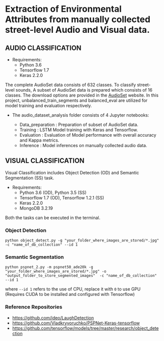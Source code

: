 # Extraction of Environmental Attributes from manually collected street-level Audio and Visual data.
## AUDIO CLASSIFICATION ## 

 - Requirements:
	 - Python 3.6
	 - Tensorflow 1.7
	 - Keras 2.2.0

The complete AudioSet data consists of 632 classes. To classify street-level sounds, A subset of AudioSet data is prepared which
consists of 16 classes. The download options are provided in the [AudioSet](https://research.google.com/audioset/download.html) website.
In this project, unbalanced_train_segments and balanced_eval are utilized for model training and evaluation respectively.

- The audio_dataset_analysis folder consists of 4 Jupyter notebooks:

	 - Data_preparation : Preparation of subset of AudioSet data.
   - Training : LSTM Model training with Keras and Tensorflow.
   - Evaluation : Evaluation of Model performance with overall accuracy and Kappa metrics.
   - Inference : Model inferences on manually collected audio data.


## VISUAL CLASSIFICATION ## 

Visual Classification includes Object Detection (OD) and Semantic Segmentation (SS) task. 

 - Requirements:
	 - Python 3.6 (OD), Python 3.5 (SS)
	 - Tensorflow 1.7 (OD), Tensorflow 1.2.1 (SS) 
	 - Keras 2.2.0
   - MongoDB 3.2.19
   
Both the tasks can be executed in the terminal.

### Object Detection ### 
`python object_detect.py -g "your_folder_where_images_are_stored/*.jpg" -c "name_of_db_collection" --id 1`

### Semantic Segmentation ###  
`python pspnet_2.py -m pspnet50_ade20k -g "your_folder_where_images_are_stored/*.jpg" -o "output_folder_to_store_segmented_images"  -c "name_of_db_collection" --id 1`

where `--id 1` refers to the use of CPU, replace it with `0` to use GPU (Requires CUDA to be installed and configured with Tensorflow) 

### Reference Repositories ###

 - https://github.com/ideo/LaughDetection
 - https://github.com/Vladkryvoruchko/PSPNet-Keras-tensorflow
 - https://github.com/tensorflow/models/tree/master/research/object_detection
